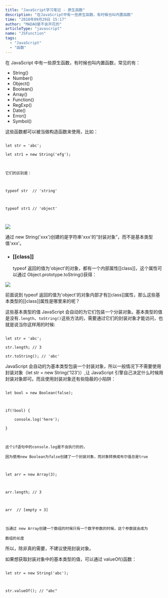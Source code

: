 ```yaml
---
title: "JavaScript学习笔记 - 原生函数"
description: "在JavaScript中有一些原生函数，有时候也叫内置函数"
time: "2018年09月29日 15:17"
author: "MADAO是不会开花的"
articleType: "javascript"
name: "JSFunction"
tags:
  - "JavaScript"
  - "函数"
---
```


在 JavaScript 中有一些原生函数，有时候也叫内置函数，常见的有：

- String()
- Number()
- Object()
- Boolean()
- Array()
- Function()
- RegExp()
- Date()
- Error()
- Symbol()

这些函数都可以被当做构造函数来使用，比如：

```

let str = 'abc';

let str1 = new String('efg');



它们的区别是：



typeof str  // 'string'



typeof str1 // 'object'



```

![](/articlesImages/javascript/function/image.png)

通过 new String('xxx')创建的是字符串'xxx'的“封装对象”，而不是基本类型值'xxx'。

- ### [[class]]

  typeof 返回的值为'object'的对象，都有一个内部属性[[class]]，这个属性可以通过 Object.prototype.toString()获得：

![](/articlesImages/javascript/function/image1.png)

前面说到 typeof 返回的值为'object'的对象内部才有[[class]]属性，那么这些基本类型的[[class]]属性是哪里来的呢？

这些基本类型的值 JavaScript 会自动的为它们包装一个分装对象。基本类型的值是没有`.length`、`toString()`这些方法的，需要通过它们的封装对象才能访问，也就是说当你这样用的时候:

```

let str = 'abc';

str.length; // 3

str.toString(); // 'abc'

```

JavaScript 会自动的为基本类型包装一个封装对象，所以一般情况下不需要使用封装对象（let str = new String('123')）,让 JavaScript 引擎自己决定什么时候用封装对象即可。而且使用封装对象还有些隐蔽的小陷阱：

```

let bool = new Boolean(false);



if(!bool) {

    console.log('here');

}



这个if语句中的console.log是不会执行的的，

因为使用new Boolean为false创建了一个封装对象，而对象转换成布尔值总是true



let arr = new Array(3);



arr.length; // 3



arr  // [empty × 3]



当通过 new Array创建一个数组的时候只有一个数字参数的时候，这个参数就会成为

数组的长度

```

所以，除非真的需要，不建议使用封装对象。

如果想获取封装对象中的基本类型的值，可以通过 valueOf()函数：

```

let str = new String('abc');



str.valueOf(); // "abc"

```
